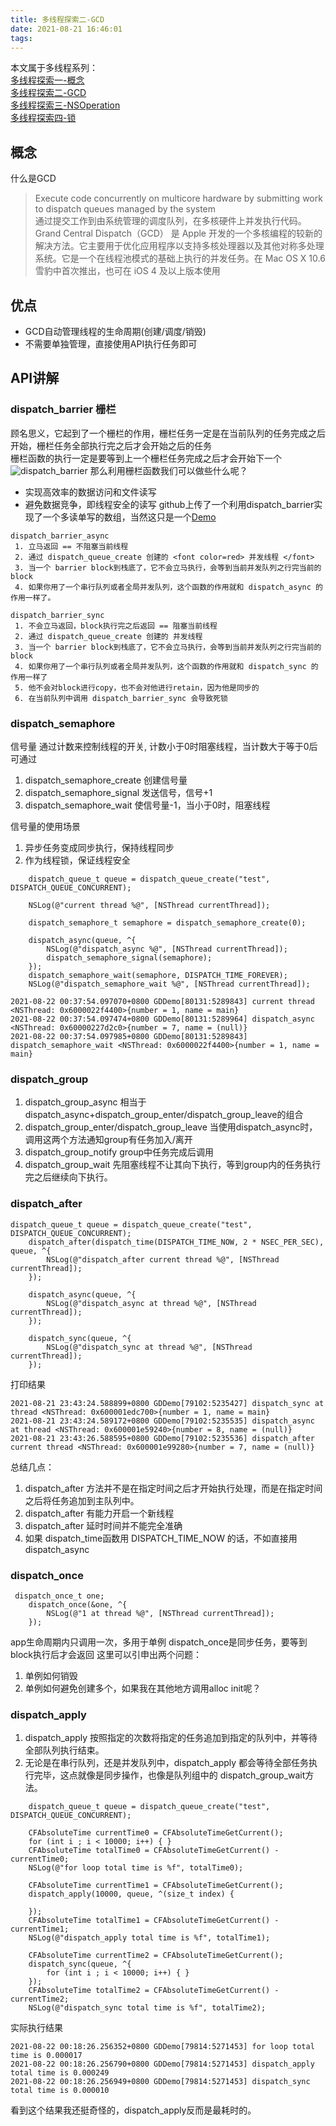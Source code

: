 ```yaml
---
title: 多线程探索二-GCD
date: 2021-08-21 16:46:01
tags:
---
```

本文属于多线程系列：  
[多线程探索一-概念](../_posts/多线程探索一-概念.md)  
[多线程探索二-GCD](../_posts/多线程探索二-GCD.md)  
[多线程探索三-NSOperation](../_posts/多线程探索三-NSOperation.md)  
[多线程探索四-锁](../_posts/多线程探索四-锁.md)  

## 概念 

什么是GCD 
> Execute code concurrently on multicore hardware by submitting work to dispatch queues managed by the system  
> 通过提交工作到由系统管理的调度队列，在多核硬件上并发执行代码。  
> Grand Central Dispatch（GCD） 是 Apple 开发的一个多核编程的较新的解决方法。它主要用于优化应用程序以支持多核处理器以及其他对称多处理系统。它是一个在线程池模式的基础上执行的并发任务。在 Mac OS X 10.6 雪豹中首次推出，也可在 iOS 4 及以上版本使用

## 优点
- GCD自动管理线程的生命周期(创建/调度/销毁)
- 不需要单独管理，直接使用API执行任务即可

## API讲解 


### dispatch_barrier 栅栏
顾名思义，它起到了一个栅栏的作用，栅栏任务一定是在当前队列的任务完成之后开始，栅栏任务全部执行完之后才会开始之后的任务   
栅栏函数的执行一定是要等到上一个栅栏任务完成之后才会开始下一个   
![dispatch_barrier](dispatch_barrier.png) 
那么利用栅栏函数我们可以做些什么呢？ 
- 实现高效率的数据访问和文件读写
- 避免数据竞争，即线程安全的读写
  github上传了一个利用dispatch_barrier实现了一个多读单写的数组，当然这只是一个[Demo](https://github.com/zhazhaDan/GDDemo/tree/master/GDDemo/GDDemo/Other/BarrierSafeArrayOC) 

``` 
dispatch_barrier_async
 1. 立马返回 == 不阻塞当前线程
 2. 通过 dispatch_queue_create 创建的 <font color=red> 并发线程 </font>
 3. 当一个 barrier block到栈底了，它不会立马执行，会等到当前并发队列之行完当前的 block
 4. 如果你用了一个串行队列或者全局并发队列，这个函数的作用就和 dispatch_async 的作用一样了。
 ```

```  
dispatch_barrier_sync
 1. 不会立马返回，block执行完之后返回 == 阻塞当前线程
 2. 通过 dispatch_queue_create 创建的 并发线程
 3. 当一个 barrier block到栈底了，它不会立马执行，会等到当前并发队列之行完当前的 block
 4. 如果你用了一个串行队列或者全局并发队列，这个函数的作用就和 dispatch_sync 的作用一样了
 5. 他不会对block进行copy，也不会对他进行retain，因为他是同步的
 6. 在当前队列中调用 dispatch_barrier_sync 会导致死锁
 ```
### dispatch_semaphore 
信号量 通过计数来控制线程的开关, 计数小于0时阻塞线程，当计数大于等于0后可通过 
1. dispatch_semaphore_create 创建信号量
2. dispatch_semaphore_signal 发送信号，信号+1
3. dispatch_semaphore_wait   使信号量-1，当小于0时，阻塞线程
   
信号量的使用场景  
1. 异步任务变成同步执行，保持线程同步
2. 作为线程锁，保证线程安全 
   
```
    dispatch_queue_t queue = dispatch_queue_create("test", DISPATCH_QUEUE_CONCURRENT);

    NSLog(@"current thread %@", [NSThread currentThread]);

    dispatch_semaphore_t semaphore = dispatch_semaphore_create(0);

    dispatch_async(queue, ^{
        NSLog(@"dispatch_async %@", [NSThread currentThread]);
        dispatch_semaphore_signal(semaphore);
    });
    dispatch_semaphore_wait(semaphore, DISPATCH_TIME_FOREVER);
    NSLog(@"dispatch_semaphore_wait %@", [NSThread currentThread]);

```
```
2021-08-22 00:37:54.097070+0800 GDDemo[80131:5289843] current thread <NSThread: 0x6000022f4400>{number = 1, name = main}
2021-08-22 00:37:54.097474+0800 GDDemo[80131:5289964] dispatch_async <NSThread: 0x60000227d2c0>{number = 7, name = (null)}
2021-08-22 00:37:54.097985+0800 GDDemo[80131:5289843] dispatch_semaphore_wait <NSThread: 0x6000022f4400>{number = 1, name = main}

```

### dispatch_group
1. dispatch_group_async 相当于 dispatch_async+dispatch_group_enter/dispatch_group_leave的组合
2. dispatch_group_enter/dispatch_group_leave  当使用dispatch_async时，调用这两个方法通知group有任务加入/离开
3. dispatch_group_notify group中任务完成后调用
4. dispatch_group_wait  先阻塞线程不让其向下执行，等到group内的任务执行完之后继续向下执行。

### dispatch_after 

```
dispatch_queue_t queue = dispatch_queue_create("test", DISPATCH_QUEUE_CONCURRENT);
    dispatch_after(dispatch_time(DISPATCH_TIME_NOW, 2 * NSEC_PER_SEC), queue, ^{
        NSLog(@"dispatch_after current thread %@", [NSThread currentThread]);
    });

    dispatch_async(queue, ^{
        NSLog(@"dispatch_async at thread %@", [NSThread currentThread]);
    });

    dispatch_sync(queue, ^{
        NSLog(@"dispatch_sync at thread %@", [NSThread currentThread]);
    });

```

打印结果 
```
2021-08-21 23:43:24.588899+0800 GDDemo[79102:5235427] dispatch_sync at thread <NSThread: 0x600001edc700>{number = 1, name = main}
2021-08-21 23:43:24.589172+0800 GDDemo[79102:5235535] dispatch_async at thread <NSThread: 0x600001e59240>{number = 8, name = (null)}
2021-08-21 23:43:26.588595+0800 GDDemo[79102:5235536] dispatch_after current thread <NSThread: 0x600001e99280>{number = 7, name = (null)}

``` 
总结几点：   
1. dispatch_after 方法并不是在指定时间之后才开始执行处理，而是在指定时间之后将任务追加到主队列中。
2. dispatch_after 有能力开启一个新线程
3. dispatch_after 延时时间并不能完全准确
4. 如果 dispatch_time函数用 DISPATCH_TIME_NOW 的话，不如直接用dispatch_async
   
### dispatch_once 
```
 dispatch_once_t one;
    dispatch_once(&one, ^{
        NSLog(@"1 at thread %@", [NSThread currentThread]);
    });
```

app生命周期内只调用一次，多用于单例 
dispatch_once是同步任务，要等到block执行后才会返回
这里可以引申出两个问题： 
1. 单例如何销毁
2. 单例如何避免创建多个，如果我在其他地方调用alloc init呢？


### dispatch_apply 

1. dispatch_apply 按照指定的次数将指定的任务追加到指定的队列中，并等待全部队列执行结束。
2. 无论是在串行队列，还是并发队列中，dispatch_apply 都会等待全部任务执行完毕，这点就像是同步操作，也像是队列组中的 dispatch_group_wait方法。 
```
    dispatch_queue_t queue = dispatch_queue_create("test", DISPATCH_QUEUE_CONCURRENT);

    CFAbsoluteTime currentTime0 = CFAbsoluteTimeGetCurrent();
    for (int i ; i < 10000; i++) { }
    CFAbsoluteTime totalTime0 = CFAbsoluteTimeGetCurrent() - currentTime0;
    NSLog(@"for loop total time is %f", totalTime0);

    CFAbsoluteTime currentTime1 = CFAbsoluteTimeGetCurrent();
    dispatch_apply(10000, queue, ^(size_t index) {

    });
    CFAbsoluteTime totalTime1 = CFAbsoluteTimeGetCurrent() - currentTime1;
    NSLog(@"dispatch_apply total time is %f", totalTime1);

    CFAbsoluteTime currentTime2 = CFAbsoluteTimeGetCurrent();
    dispatch_sync(queue, ^{
        for (int i ; i < 10000; i++) { }
    });
    CFAbsoluteTime totalTime2 = CFAbsoluteTimeGetCurrent() - currentTime2;
    NSLog(@"dispatch_sync total time is %f", totalTime2);

```

实际执行结果  
```
2021-08-22 00:18:26.256352+0800 GDDemo[79814:5271453] for loop total time is 0.000017
2021-08-22 00:18:26.256790+0800 GDDemo[79814:5271453] dispatch_apply total time is 0.000249
2021-08-22 00:18:26.256949+0800 GDDemo[79814:5271453] dispatch_sync total time is 0.000010

```

看到这个结果我还挺奇怪的，dispatch_apply反而是最耗时的。
